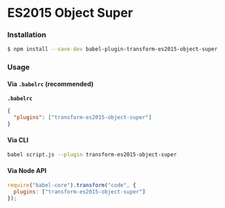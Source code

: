 # ES2015 Object Super

### Installation

```sh
$ npm install --save-dev babel-plugin-transform-es2015-object-super
```

### Usage

#### Via `.babelrc` (recommended)

**`.babelrc`**

```json
{
  "plugins": ["transform-es2015-object-super"]
}
```

#### Via CLI

```sh
babel script.js --plugin transform-es2015-object-super
```

#### Via Node API

```js
require("babel-core").transform("code", {
  plugins: ["transform-es2015-object-super"]
});
```
